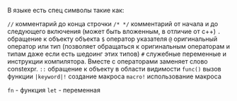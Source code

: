 В языке есть спец символы такие как:

`//` комментарий до конца строчки
`/* */` комментарий от начала и до следующего включения (может
быть вложенным, в отличие от c++)
`.` обращение к объекту объекта
`$`  оператор указателя
`@` оригинальный оператор или тип (позволяет обращаться
к оригинальным операторам и типам даже если есть шедоинг этих
типов)
`#` служебные переменные и инструкции компилятора. Вместе с
операторами заменяет слово constexpr.
`::` обращение к объекту в области видимости
`func()` вызов функции
`|keyword|!` создание макроса
`macro!` использование макроса

`fn`  - функция
`let` - переменная 